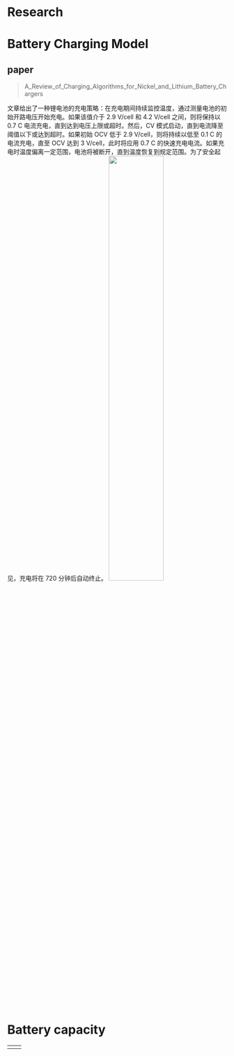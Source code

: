 # Research
# Battery Charging  Model

## paper

> A_Review_of_Charging_Algorithms_for_Nickel_and_Lithium_Battery_Chargers

文章给出了一种锂电池的充电策略：在充电期间持续监控温度，通过测量电池的初始开路电压开始充电。如果该值介于 2.9 V/cell 和 4.2 V/cell 之间，则将保持以 0.7 C 电流充电，直到达到电压上限或超时。然后，CV 模式启动，直到电流降至阈值以下或达到超时。如果初始 OCV 低于 2.9 V/cell，则将持续以低至 0.1 C 的电流充电，直至 OCV 达到 3 V/cell，此时将应用 0.7 C 的快速充电电流。如果充电时温度偏离一定范围，电池将被断开，直到温度恢复到规定范围。为了安全起见，充电将在 720 分钟后自动终止。
<img src="https://img-blog.csdnimg.cn/direct/e9248ed0944749a2b8e01cda444efb90.png" width="50%">

# Battery capacity
|  |  |
|--|--|
|  |  |




 

<!--stackedit_data:
eyJoaXN0b3J5IjpbLTE0NzA3MDc2ODIsLTEyNDQxMjUxOTksNT
U2NjQ3NTg4XX0=
-->
